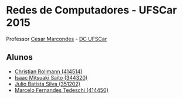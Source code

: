 # Redes de Computadores - UFSCar 2015

Professor [Cesar Marcondes](https://github.com/cmarcond) - [DC UFSCar](http://www.dc.ufscar.br/)


## Alunos

*   [Christian Rollmann (414514)](https://github.com/christianroll)
*   [Isaac Mitsuaki Saito (344320)](https://github.com/zacmks)
*   [Julio Batista Silva (351202)](https://github.com/jbsilva)
*   [Marcelo Fernandes Tedeschi (414450)](https://github.com/marcelotedeschi)
